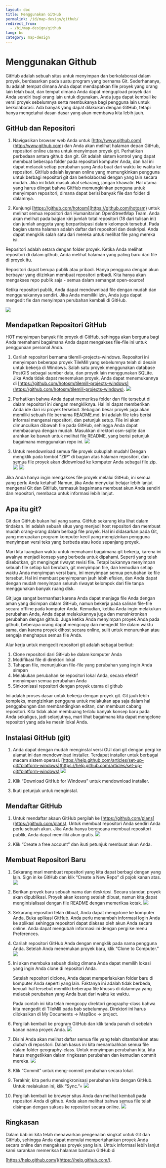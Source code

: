 ```yaml
---
layout: doc
title: Menggunakan GitHub
permalink: /id/map-design/github/
redirect_from:
  - /bi/map-design/github
lang: bu
category: map-design
---
```


<!--
this chapter is a draft because it's not a priority
-->

Menggunakan Github
==================

GitHub adalah sebuah situs untuk menyimpan dan berkolaborasi dalam proyek,
berdasarkan pada suatu program yang bernama Git. Sederhananya, itu adalah
tempat dimana Anda dapat mendapatkan file proyek yang orang lain telah
buat, dan tempat dimana Anda dapat mengupload proyek dari Anda sendiri
bagi orang lain untuk digunakan. Anda juga dapat kembali ke versi proyek
sebelumnya serta membukanya bagi pengguna lain untuk berkolaborasi. 
Ada banyak yang dapat dilakukan dengan GitHub, tetapi hanya mengetahui
dasar-dasar yang akan membawa kita lebih jauh.

GitHub dan Repositori
----------------------

1.	Navigasikan browser web Anda untuk [http://www.github.com](http://www.github.com)
	dan Anda akan melihat halaman depan GitHub, repositori online utama
	untuk menyimpan proyek git. Perhatikan perbedaan antara github dan git.
	Git adalah sistem kontrol yang dapat membuat beberapa folder pada
	repositori komputer Anda, dan hal ini dapat melacak setiap perubahan
	yang Anda buat dari waktu ke waktu ke repositori. GitHub adalah layanan
	online yang memungkinkan pengguna untuk berbagi repositori git dan
	berkolaborasi dengan yang lain secara mudah. Jika ini tidak masuk akal
	sekarang, jangan khawatir. Hal utama yang harus diingat bahwa GitHub 
	memungkinkan penguna untuk menyimpan repositori, dimana dapat berisi
	banyak file dan folder di dalamnya.
	

2.	Kunjungi [https://github.com/hotosm](https://github.com/hotosm) untuk
	melihat semua repositori dari Humanitarian OpenStreetMap Team. Anda
	akan melihat pada bagian kiri jumlah total repositori (18 dari tulisan ini)
	dan jumlah anggota yang berpartisipasi dalam kelompok tersebut. Pada
	bagian utama halaman adalah daftar dari repositori dan deskripsi. Anda
	dapat mengklik salah satu dari mereka untuk melihat file yang mereka
	isi.

Repositori adalah setara dengan folder proyek. Ketika Anda melihat 
repositori di dalam github, Anda melihat halaman yang paling baru
dari file di proyek itu.

Repositori dapat berupa publik atau pribadi. Hanya pengguna dengan 
akun berbayar yang diizinkan membuat repositori pribadi. Kita hanya
akan mengakses repo publik saja - semua dalam semangat open-source!

Ketika repositori publik, Anda dapat mendownload file dengan mudah 
dan menggunakannya sendiri. Jika Anda memiliki izin, Anda juga dapat
mengedit fie dan menyimpan perubahan kembali di GitHub.

![]({{site.baseurl}}/images/en/advanced/en_adv_ch4_image06.png)

Mendapatkan Repositori GitHub
-----------------------------

HOT menyimpan banyak file proyek di GitHub, sehingga akan berguna
bagi Anda memahami bagaimana Anda dapat mengakses file-file ini
untuk penggunaan personal Anda.

1.	Carilah repositori bernama tilemill-projects-windows. Repositori
	ini menyimpan beberapa proyek TileMill yang sebelumnya telah di
	desain untuk bekerja di Windows. Salah satu proyek menggunakan
	database PostGIS sebagai sumber data, dan proyek lain menggunakan
	SQLite. Jika Anda tidak dapat menemukan proyek, Anda dapat
	menemukannya di
   [https://github.com/hotosm/tilemill-projects-windows](https://github.com/hotosm/tilemill-projects-windows).
   ![]({{site.baseurl}}/images/en/advanced/en_adv_ch4_image08.png)

2.	Perhatikan bahwa Anda dapat memeriksa folder dan file tersebut
	di dalam repositori ini dengan mengkliknya. Hal ini dapat memberikan
	Anda ide dari isi proyek tersebut. Sebagian besar proyek juga akan
	memiliki sebuah file bernama README.md. Ini adalah file teks berisi
	informai mengenai repositori, dan petunjuk setup. File ini akan
	dimunculkan dibawah file pada GitHub, sehingga Anda dapat membacanya
	dengan mudah. Masukkan direktori osm-sqlite dan arahkan ke bawah
	untuk melihat file README, yang berisi petunjuk bagaimana menggunakan
	repo ini.
   ![]({{site.baseurl}}/images/en/advanced/en_adv_ch4_image11.png)

3.	Untuk mendownload semua file proyek cukuplah mudah! Dengan mengklik
	pada tombol "ZIP" di bagian atas halaman repositori, dan semua 
	file proyek akan didownload ke komputer Anda sebagai file zip.
   ![]({{site.baseurl}}/images/en/advanced/en_adv_ch4_image13.png)
   ![]({{site.baseurl}}/images/en/advanced/en_adv_ch4_image02.png)

Jika Anda hanya ingin mengakses file proyek melalui GitHub, ini semua
yang perlu Anda ketahui! Namun, jika Anda menyukai belajar lebih lanjut
mengenai Git dan GitHub, termasuk bagaimana membuat akun Anda sendiri
dan repositori, membaca untuk informasi lebih lanjut.

Apa itu git?
-------------

Git dan GitHub bukan hal yang sama. GitHub sekarang kita lihat dalam
tindakan. Ini adalah sebuah situs yang menjadi host repositori dan 
membuat mudah orang-orang dalam berbagi file proyek. Hal ini didasarkan
pada Git, yang merupakan program komputer kecil yang mengizinkan pengguna
menyimpan versi teks yang berbeda atau kode sepanjang proyek.

Mari kita luangkan waktu untuk memahami bagaimana git bekerja, karena
ini awalnya menjadi konsep yang berbeda untuk dipahami. Seperti yang
telah disebutkan, git mengingat riwayat revisi file. Tetapi bukannya
menyimpan sebuah file setiap kali berubah, git menyimpan file, dan
kemudian setiap waktu Anda menyimpan versi baru, ini menyimpan semua 
perubahan ke file tersebut. Hal ini membuat penyimpanan jauh lebih
efisien, dan Anda dapat dengan mudah menyimpan seluruh riwayat 
kelompok dari file tanpa menggunakan banyak ruang disk.

Git juga sangat bermanfaat karena Anda dapat menjaga file Anda dengan
aman yang disimpan dalam GitHub, namun bekerja pada salinan file-file
secara offline pada komputer Anda. Kemudian, ketika Anda ingin melakukan
perubahan Anda, Anda dapat melakukannya juga dan mensinkronkan perubahan
dengan github. Juga ketika Anda menyimpan proyek Anda pada github, beberapa
orang dapat mengcopy dan mengedit file dalam waktu sama, dan karena proyek
dihost secara online, sulit untuk menurunkan atau sengaja menghapus semua
file Anda.

Alur kerja untuk mengedit repositori git adalah sebagai berikut:

1.	Clone repositori dari GitHub ke dalam komputer Anda
2.	Modifikasi file di direktori lokal
3.	Tahapan file, menunjukkan file-file yang perubahan yang ingin
	Anda simpan
4.	Melakukan perubahan ke repositori lokal Anda, secara efektif
	menyimpan semua perubahan Anda
5.	Sinkronisasi repositori dengan proyek utama di github

Ini adalah proses dasar untuk bekerja dengan proyek git. Git jauh lebih
kompleks, mengizinkan pengguna untuk melakukan apa saja dalam hal penggabungan
dan membandingkan editan, dan membuat cabang repositori. Kita tidak akan
membuang terlalu banyak konsep baru pada Anda sekaligus, jadi selanjutnya,
mari lihat bagaimana kita dapat mengclone repositori yang ada ke mesin
lokal Anda.

Instalasi GitHub (git)
-----------------------

1.	Anda dapat dengan mudah menginstal versi GUI dari git dengan pergi
	ke alamat ini dan mendownload installer. Terdapat installer untuk
	berbagai macam sistem operasi.
   [https://help.github.com/articles/set-up-git#platform-windows](https://help.github.com/articles/set-up-git#platform-windows)
   ![]({{site.baseurl}}/images/en/advanced/en_adv_ch4_image00.png)

2.	Klik “Download GitHub for Windows” untuk mendownload installer.

3.	Ikuti petunjuk untuk menginstal.

Mendaftar GitHub
------------------

1.	Untuk mendaftar akaun GitHub pergilah ke [https://github.com/plans](https://github.com/plans).
	Untuk membuat repositori Anda sendiri Anda perlu sebuah akun. Jika
	Anda hanya berencana membuat repositori publik, Anda dapat memiliki
	akun gratis.
   ![]({{site.baseurl}}/images/en/advanced/en_adv_ch4_image05.png)

2.	Klik “Create a free account” dan ikuti petunjuk membuat akun Anda.

Membuat Repositori Baru
------------------------

1.	Sekarang mari membuat repositori yang kita dapat berbagi dengan yang
	lain. Sign in ke GitHub dan klik “Create a New Repo” di pojok kanan
	atas.
   ![]({{site.baseurl}}/images/en/advanced/en_adv_ch4_image07.png)

2.	Berikan proyek baru sebuah nama dan deskripsi. Secara standar, proyek 
	akan dipublikasi. Proyek akan kosong setelah dibuat, namun kita dapat
	menginisialisasi dengan file README dengan memeriksa kotak.
   ![]({{site.baseurl}}/images/en/advanced/en_adv_ch4_image12.png)

3.	Sekarang repositori telah dibuat, Anda dapat mengclone ke komputer 
	Anda. Buka aplikasi GitHub. Anda perlu menambah informasi login Anda
	ke aplikasi sehingga repositori dapat diakses oleh akun Anda secara
	online. Anda dapat mengubah informasi ini dengan pergi ke menu
	Preferences.

4.	Carilah repositori GitHub Anda dengan mengklik pada nama pengguna Anda.
	Setelah Anda menemukan proyek baru, klik “Clone to Computer.”
   ![]({{site.baseurl}}/images/en/advanced/en_adv_ch4_image04.png)

5.	Ini akan membuka sebuah dialog dimana Anda dapat memilih lokasi yang
	ingin Anda clone di repositori Anda.
	
	Setelah repositori diclone, Anda dapat memperlakukan folder baru 
	di komputer Anda seperti yang lain. Faktanya ini adalah tidak berbeda,
	kecuali hal tersebut memiliki beberapa file khusus di dalamnya yang
	melacak perubahan yang Anda buat dari waktu ke waktu.
	
	Pada contoh ini kita telah mengcopy direktori geography-class bahwa kita
	mengedit di TileMill pada bab sebelumnya. Direktori ini harus dilokasikan
	di My Documents -> MapBox -> project.
	
6.	Pergilah kembali ke program GitHub dan klik tanda panah di sebelah kanan
	nama proyek Anda.
   ![]({{site.baseurl}}/images/en/advanced/en_adv_ch4_image03.png)

7.	Disini Anda akan melihat daftar semua file yang telah ditambahkan atau
	diubah di repositori. Dalam kasus ini kita menambahkan semua file dalam
	folder geography-class. Untuk menyimpan perubahan kita, kita harus 
	mengetikkan dalam ringkasan perubahan dan kemudian commit mereka.
   ![]({{site.baseurl}}/images/en/advanced/en_adv_ch4_image09.png)

8.	Klik “Commit” untuk meng-commit perubahan secara lokal.

9.	Terakhir, kita perlu mensingkronisasi perubahan kita dengan GitHub.
	Untuk melakukan ini, klik “Sync.”=
   ![]({{site.baseurl}}/images/en/advanced/en_adv_ch4_image10.png)

10.	Pergilah kembali ke browser situs Anda dan melihat kembali pada
	repositori Anda di github. Anda akan melihat bahwa semua file 
	telah disimpan dengan sukses ke repositori secara online.
    ![]({{site.baseurl}}/images/en/advanced/en_adv_ch4_image01.png)

Ringkasan
----------

Dalam bab ini kita telah menawarkan pengenalan singkat untuk Git dan GitHub,
sehingga Anda dapat memulai mempertahankan proyek Anda secara online dan
mengakses proyek yang lain. Untuk informasi lebih lanjut kami sarankan 
memeriksa halaman bantuan GitHub di 

[https://help.github.com/](https://help.github.com/).

<!--
^[[c]](#cmnt3)^

[[a]](#cmnt_ref1)MrPatrickOswald:

tergantung pada GUI yang Anda gunakan, jendela mungkin terlihat sedikit
berbeda dari screen shot di bawah. Namun fungsionalitas harus sama.

[[b]](#cmnt_ref2)MrPatrickOswald:

Ini akan menyenangkan untuk memiliki sedikit penjelasan apa yang terjadi
jika beberapa orang mengedit repositori pada waktu yang sama dan secara
individu commit perubahan mereka... bagaimana github memperlakukan 
konflik-konflik yang memiliki 2 versi yang berbeda kemudian... atau 
apa yang harus dipertimbangkan ketika bekerja sama pada salah satu proyek
menggunakan github...

[[c]](#cmnt_ref3)Katrina Engelsted:
Sumber: http://nathanj.github.com/gitguide/tour.html
--> 